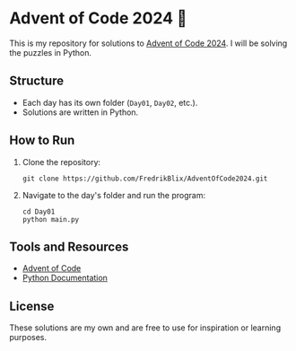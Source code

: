
# Advent of Code 2024 🎄

This is my repository for solutions to [Advent of Code 2024](https://adventofcode.com/2024). I will be solving the puzzles in Python.

## Structure

- Each day has its own folder (`Day01`, `Day02`, etc.).
- Solutions are written in Python.

## How to Run

1. Clone the repository:
   ```
   git clone https://github.com/FredrikBlix/AdventOfCode2024.git
   ```
2. Navigate to the day's folder and run the program:
   ```
   cd Day01
   python main.py
   ```

## Tools and Resources

- [Advent of Code](https://adventofcode.com/)
- [Python Documentation](https://docs.python.org/3/)

## License

These solutions are my own and are free to use for inspiration or learning purposes.
